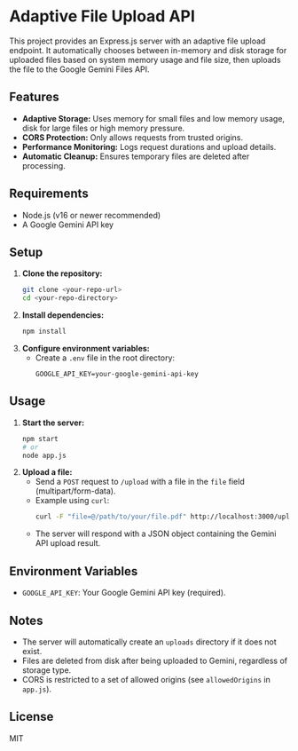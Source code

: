 # Adaptive File Upload API

This project provides an Express.js server with an adaptive file upload endpoint. It automatically chooses between in-memory and disk storage for uploaded files based on system memory usage and file size, then uploads the file to the Google Gemini Files API.

## Features
- **Adaptive Storage:** Uses memory for small files and low memory usage, disk for large files or high memory pressure.
- **CORS Protection:** Only allows requests from trusted origins.
- **Performance Monitoring:** Logs request durations and upload details.
- **Automatic Cleanup:** Ensures temporary files are deleted after processing.

## Requirements
- Node.js (v16 or newer recommended)
- A Google Gemini API key

## Setup
1. **Clone the repository:**
   ```bash
   git clone <your-repo-url>
   cd <your-repo-directory>
   ```
2. **Install dependencies:**
   ```bash
   npm install
   ```
3. **Configure environment variables:**
   - Create a `.env` file in the root directory:
     ```env
     GOOGLE_API_KEY=your-google-gemini-api-key
     ```

## Usage
1. **Start the server:**
   ```bash
   npm start
   # or
   node app.js
   ```
2. **Upload a file:**
   - Send a `POST` request to `/upload` with a file in the `file` field (multipart/form-data).
   - Example using `curl`:
     ```bash
     curl -F "file=@/path/to/your/file.pdf" http://localhost:3000/upload
     ```
   - The server will respond with a JSON object containing the Gemini API upload result.

## Environment Variables
- `GOOGLE_API_KEY`: Your Google Gemini API key (required).

## Notes
- The server will automatically create an `uploads` directory if it does not exist.
- Files are deleted from disk after being uploaded to Gemini, regardless of storage type.
- CORS is restricted to a set of allowed origins (see `allowedOrigins` in `app.js`).

## License
MIT 